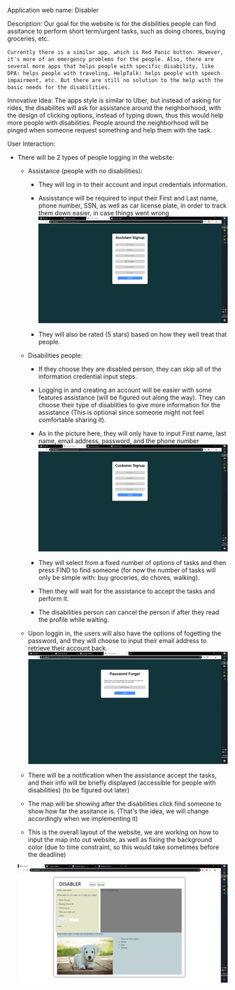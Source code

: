 
Application web name: 
    Disabler

Description: 
    Our goal for the website is for the disbilities people can find assitance to perform short term/urgent tasks, such as doing chores, buying groceries, etc.
    
    Currently there is a similar app, which is Red Panic button. However, it's more of an emergency problems for the people. Also, there are several more apps that helps people with specific disability, like DPA: helps people with traveling, HelpTalk: helps people with speech impairment, etc. But there are still no solution to the help with the basic needs for the disabilities.


Innovative Idea:
    The apps style is similar to Uber, but instead of asking for rides, the disabilites will ask for assistance around the neighborhood, with the design of clicking options, instead of typing down, thus this would help more people with disabilities. People around the neighborhood will be pinged when someone request something and help them with the task.

User Interaction:
- There will be 2 types of people logging in the website:
    + Assistance (people with no disabilities):
        * They will log in to their account and input credentials information.
        * Assisstance will be required to input their First and Last name, phone number, SSN, as well as car license plate, in order to track them down easier, in case things went wrong
        ![](../img/Assistance.png)

        * They will also be rated (5 stars) based on how they well treat that people.  
        
    + Disabilities people:
        * If they choose they are disabled person, they can skip all of the information credential input steps. 
  
        * Logging in and creating an account will be easier with some features assistance (will be figured out along the way). They can choose their type of disablities to give more information for the assistance (This is optional since someone might not feel comfortable sharing it).
        * As in the picture here, they will only have to input First name, last name, email address, password, and the phone number
        ![](../img/Customer.png)

        * They will select from a fixed number of options of tasks and then press FIND to find someone (for now the number of tasks will only be simple with: buy groceries, do chores, walking).
  
        * Then they will wait for the assistance to accept the tasks and perform it.
  
        * The disabilities person can cancel the person if after they read the profile while waiting. 

    + Upon loggin in, the users will also have the options of fogetting the password, and they will choose to input their email address to retrieve their account back.
    ![](../img/Forget&#32;pass.png)

    + There will be a notification when the assistance accept the tasks, and their info will be briefly displayed (accessible for people with disabilities) (to be figured out later)
  
    + The map will be showing after the disabilities click find someone to show how far the assitance is. (That's the idea, we will change accordingly when we implementing it)
  
    + This is the overall layout of the website, we are working on how to input the map into out website, as well as fixing the background color (due to time constraint, so this would take sometimes before the deadline)
    
    ![](../img/Homepage.png)
